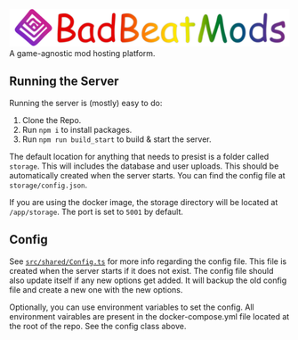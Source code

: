 ![BadBeatMods](https://github.com/Saeraphinx/badbeatmods/blob/main/assets/banner.png)
A game-agnostic mod hosting platform.

## Running the Server
Running the server is (mostly) easy to do:
1. Clone the Repo.
2. Run `npm i` to install packages.
3. Run `npm run build_start` to build & start the server.

The default location for anything that needs to presist is a folder called `storage`. This will includes the database and user uploads. This should be automatically created when the server starts. You can find the config file at `storage/config.json`.

If you are using the docker image, the storage directory will be located at `/app/storage`. The port is set to `5001` by default.

## Config
See [`src/shared/Config.ts`](https://github.com/Saeraphinx/BadBeatMods/blob/main/src/shared/Config.ts) for more info regarding the config file. This file is created when the server starts if it does not exist. The config file should also update itself if any new options get added. It will backup the old config file and create a new one with the new options.


Optionally, you can use environment variables to set the config. All environment vairables are present in the docker-compose.yml file located at the root of the repo. See the config class above.